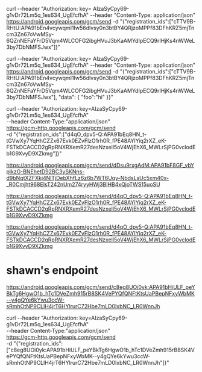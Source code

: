 curl --header "Authorization: key= AIzaSyCpy69-g1vDr72Lm5q_1es634_UgEfcfhA" --header "Content-Type: application/json" https://android.googleapis.com/gcm/send -d "{\"registration\_ids\":[\"cTTV9B-RHtU:APA91bEn4vcywqmI1Iw56dlvsy0n3btBY4QRjzoMPPf83DFhKRZ5mjTncm3Zn67oVwMSy-6QZnNEFaYFrD5Vqm4WLCOFG2ibgHVuJ3bKaAMYdIpECQ9rIHjKs4nWWeL3by7DbNMFSJwx\"]}"



curl --header "Authorization: key= AIzaSyCpy69-g1vDr72Lm5q_1es634_UgEfcfhA" --header "Content-Type: application/json" https://android.googleapis.com/gcm/send -d "{\"registration\_ids\":[\"cTTV9B-RHtU:APA91bEn4vcywqmI1Iw56dlvsy0n3btBY4QRjzoMPPf83DFhKRZ5mjTncm3Zn67oVwMSy-6QZnNEFaYFrD5Vqm4WLCOFG2ibgHVuJ3bKaAMYdIpECQ9rIHjKs4nWWeL3by7DbNMFSJwx\"], \"data\": { \"foo\":\"hi\" }}"


curl --header "Authorization: key=AIzaSyCpy69-g1vDr72Lm5q_1es634_UgEfcfhA" \
       --header Content-Type:"application/json" \
       https://gcm-http.googleapis.com/gcm/send \
       -d "{\"registration_ids\":[\"d4qO_dpv5-Q:APA91bEq8HN_t-tGVwXy7YqHhCZZx67Evk0EZvFlzO1rh0R_fPE48AYIYiq2rXZ_eK-FSTkDCACCD2gRpRNXRXemR27desNzxell5oV4WjEhX6_MWLrSjPG0vclodEb1G9XvyD9XZkmg\"]}"




https://android.googleapis.com/gcm/send/dDsu9rxgAdM:APA91bF8GF_vbYplkzG-BNEhetD92BC3ySKNns-d9bNqtXZFXkj4NlTjDebXhfLz6z6b7WT6Uqy-NbdsLsUc5xm40x-_R0Cmjht968EIsT242nUm274ryyHWj3BlHB4xQjoTWS15uoSU


https://android.googleapis.com/gcm/send/d4qO_dpv5-Q:APA91bEq8HN_t-tGVwXy7YqHhCZZx67Evk0EZvFlzO1rh0R_fPE48AYIYiq2rXZ_eK-FSTkDCACCD2gRpRNXRXemR27desNzxell5oV4WjEhX6_MWLrSjPG0vclodEb1G9XvyD9XZkmg

https://android.googleapis.com/gcm/send/d4qO_dpv5-Q:APA91bEq8HN_t-tGVwXy7YqHhCZZx67Evk0EZvFlzO1rh0R_fPE48AYIYiq2rXZ_eK-FSTkDCACCD2gRpRNXRXemR27desNzxell5oV4WjEhX6_MWLrSjPG0vclodEb1G9XvyD9XZkmg


# shawn's endpoint
https://android.googleapis.com/gcm/send/c8eg8UOi0yk:APA91bHiULF_peYBkTg6HgwO1b_hTc1DVeZmh915rB8SK4VePYQfQNFtKtsUaPBepNFxyWbMK--y4gQYe6kYwu3ccW-sRmhOtNP9CLlH4jrT6HYlrurC72Hbe7mLD0IxbNC_LR0WnnJh


curl --header "Authorization: key=AIzaSyCpy69-g1vDr72Lm5q_1es634_UgEfcfhA" \
       --header Content-Type:"application/json" \
       https://gcm-http.googleapis.com/gcm/send \
       -d "{\"registration_ids\":[\"c8eg8UOi0yk:APA91bHiULF_peYBkTg6HgwO1b_hTc1DVeZmh915rB8SK4VePYQfQNFtKtsUaPBepNFxyWbMK--y4gQYe6kYwu3ccW-sRmhOtNP9CLlH4jrT6HYlrurC72Hbe7mLD0IxbNC_LR0WnnJh\"]}"
